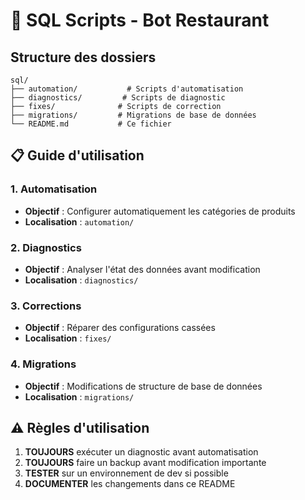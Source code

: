 # 📁 SQL Scripts - Bot Restaurant

## Structure des dossiers

```
sql/
├── automation/           # Scripts d'automatisation 
├── diagnostics/         # Scripts de diagnostic
├── fixes/              # Scripts de correction
├── migrations/         # Migrations de base de données
└── README.md           # Ce fichier
```

## 📋 Guide d'utilisation

### 1. Automatisation
- **Objectif** : Configurer automatiquement les catégories de produits
- **Localisation** : `automation/`

### 2. Diagnostics  
- **Objectif** : Analyser l'état des données avant modification
- **Localisation** : `diagnostics/`

### 3. Corrections
- **Objectif** : Réparer des configurations cassées
- **Localisation** : `fixes/`

### 4. Migrations
- **Objectif** : Modifications de structure de base de données
- **Localisation** : `migrations/`

## ⚠️ Règles d'utilisation

1. **TOUJOURS** exécuter un diagnostic avant automatisation
2. **TOUJOURS** faire un backup avant modification importante
3. **TESTER** sur un environnement de dev si possible
4. **DOCUMENTER** les changements dans ce README